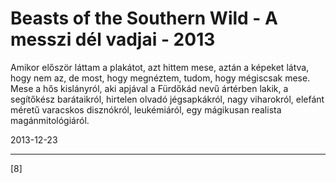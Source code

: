 # Beasts of the Southern Wild - A messzi dél vadjai - 2013

Amikor először láttam a plakátot, azt hittem mese, aztán a képeket látva, hogy nem az, de most, hogy megnéztem, tudom, hogy mégiscsak mese. Mese a hős kislányról, aki apjával a Fürdőkád nevű ártérben lakik, a segítőkész barátaikról, hirtelen olvadó jégsapkákról, nagy viharokról, elefánt méretű varacskos disznókról, leukémiáról, egy mágikusan realista magánmitológiáról.

2013-12-23 

----

[8]